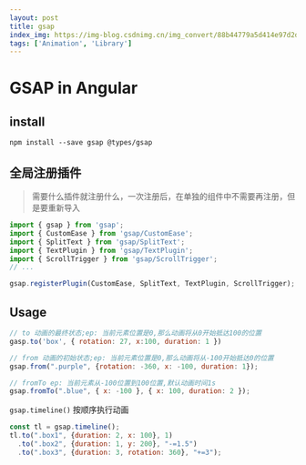 ```yaml
---
layout: post
title: gsap
index_img: https://img-blog.csdnimg.cn/img_convert/88b44779a5d414e97d2db98e54d83c1e.png
tags: ['Animation', 'Library']
---
```


# GSAP in Angular

## install

```shell
npm install --save gsap @types/gsap
```

## 全局注册插件
> 需要什么插件就注册什么，一次注册后，在单独的组件中不需要再注册，但是要重新导入
```js
import { gsap } from 'gsap';
import { CustomEase } from 'gsap/CustomEase';
import { SplitText } from 'gsap/SplitText';
import { TextPlugin } from 'gsap/TextPlugin';
import { ScrollTrigger } from 'gsap/ScrollTrigger';
// ...

gsap.registerPlugin(CustomEase, SplitText, TextPlugin, ScrollTrigger);
```

## Usage
```js
// to 动画的最终状态;ep: 当前元素位置是0,那么动画将从0开始抵达100的位置
gasp.to('box', { rotation: 27, x:100, duration: 1 })

// from 动画的初始状态;ep: 当前元素位置是0,那么动画将从-100开始抵达0的位置
gsap.from(".purple", {rotation: -360, x: -100, duration: 1});

// fromTo ep: 当前元素从-100位置到100位置,默认动画时间1s
gsap.fromTo(".blue", { x: -100 }, { x: 100, duration: 2 });
```

`gsap.timeline()` 按顺序执行动画
```js
const tl = gsap.timeline();
tl.to(".box1", {duration: 2, x: 100}, 1)
  .to(".box2", {duration: 1, y: 200}, "-=1.5")
  .to(".box3", {duration: 3, rotation: 360}, "+=3");
```
